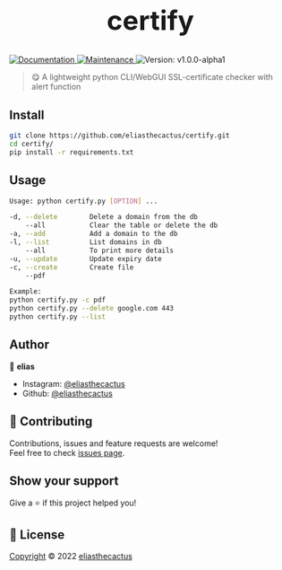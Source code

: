 
<h1 align="center" style="font-size: 3rem;">certify</h1>
<p>
  <a href="https://github.com/Kvaibhav01/Forkify-JS#readme" target="_blank">
    <img alt="Documentation" src="https://img.shields.io/badge/documentation-no-brightgreen.svg" />
  </a>
  <a href="https://github.com/eliasthecactus/certify/graphs/commit-activity" target="_blank">
    <img alt="Maintenance" src="https://img.shields.io/badge/Maintained%3F-yes-green.svg" />
  </a>
  <img alt="Version: v1.0.0-alpha1" src="https://img.shields.io/badge/version-v1.0.0--alpha1-blue" />
<!--  <a href="https://github.com/Kvaibhav01/Forkify-JS/blob/master/LICENSE" target="_blank">
    <img alt="License: ISC" src="https://img.shields.io/github/license/Kvaibhav01/forkify" />
  </a>-->
</p>

> 😋 A lightweight python CLI/WebGUI SSL-certificate checker with alert function

## Install

```sh
git clone https://github.com/eliasthecactus/certify.git
cd certify/
pip install -r requirements.txt
```

## Usage

```sh
Usage: python certify.py [OPTION] ...

-d, --delete        Delete a domain from the db
    --all           Clear the table or delete the db
-a, --add           Add a domain to the db
-l, --list          List domains in db
    --all           To print more details
-u, --update        Update expiry date
-c, --create        Create file
    --pdf

Example:
python certify.py -c pdf
python certify.py --delete google.com 443
python certify.py --list
```

## Author

👤 **elias**

* Instagram: [@eliasthecactus](https://instagram.com/eliasthecactus)
* Github: [@eliasthecactus](https://github.com/eliasthecactus)

## 🤝 Contributing

Contributions, issues and feature requests are welcome!<br />Feel free to check [issues page](https://github.com/eliasthecactus/certify/issues).

## Show your support

Give a ⭐️ if this project helped you!

## 📝 License

[Copyright](https://github.com/eliasthecactus/certify/blob/main/LICENSE) © 2022 [eliasthecactus](https://github.com/eliasthecactus)
